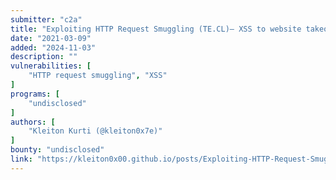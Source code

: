 ```yaml
---
submitter: "c2a"
title: "Exploiting HTTP Request Smuggling (TE.CL)— XSS to website takeover"
date: "2021-03-09"
added: "2024-11-03"
description: ""
vulnerabilities: [
    "HTTP request smuggling", "XSS"
]
programs: [
    "undisclosed"
]
authors: [
    "Kleiton Kurti (@kleiton0x7e)"
]
bounty: "undisclosed"
link: "https://kleiton0x00.github.io/posts/Exploiting-HTTP-Request-Smuggling-(TE.CL)-XSS-to-website-takeover/"
---
```




